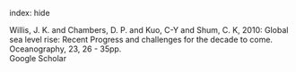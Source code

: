 index: hide

<div class="Citation">

  <div class="Citation-body">
    <div class="Citation-text">Willis, J. K. and Chambers, D. P. and Kuo, C-Y and Shum, C. K, 2010: Global sea level rise: Recent Progress and challenges for the decade to come. <span class="Article-journal">Oceanography, </span><span class="Article-volume">23, </span>26 - 35pp.</div>
    <div class="Citation-links">
      <div class="CitationLink" data-href="https://scholar.google.com/scholar?q=Global+sea+level+rise%3A+Recent+Progress+and+challenges+for+the+decade+to+come">
        <div class="CitationLink-icon CitationLink-Scholar"></div>
        <div class="CitationLink-text">Google Scholar</div>
      </div>
    </div>
  </div>
</div>


<div class="Citation-copy">

</div>